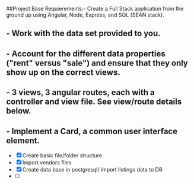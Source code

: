 ##Project Base Requierements:- Create a Full Stack application from the ground up using Angular, Node, Express, and SQL (SEAN stack).
##                           - Work with the data set provided to you.
##                           - Account for the different data properties ("rent" versus "sale") and ensure that they only show up on the correct views.
##                           - 3 views, 3 angular routes, each with a controller and view file. See view/route details below.
##                           - Implement a Card, a common user interface element.

- [x]  Create basic file/folder structure
- [x]  Import vendors files
- [x]  Create data base in postgresql/ import listings data to DB
- [ ]  